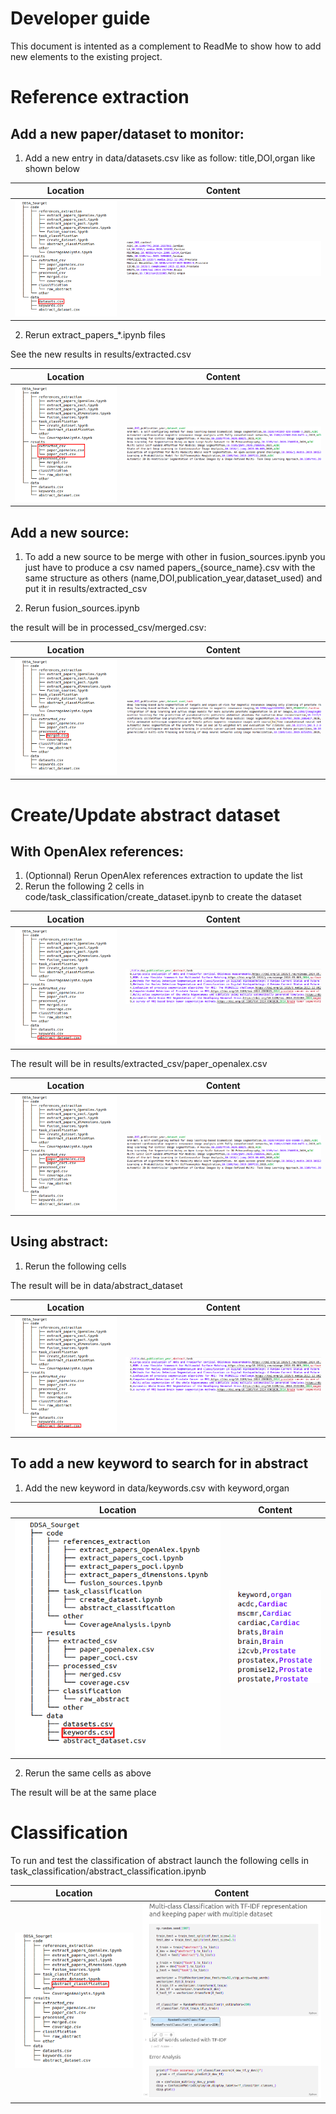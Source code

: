 # Developer guide
This document is intented as a complement to ReadMe to show how to add new elements to the existing project.

# Reference extraction
## Add a new paper/dataset to monitor:

1. Add a new entry in data/datasets.csv like as follow: title,DOI,organ like shown below

Location             |  Content
:-------------------------:|:-------------------------:
![](../resources/dev_guide_img/treeDDSA_datasetcsv.png)  |  ![](../resources/dev_guide_img/datasetscsv.png)



2. Rerun extract_papers_*.ipynb files 

See the new results in results/extracted.csv

Location             |  Content
:-------------------------:|:-------------------------:
![](../resources/dev_guide_img/treeDDSA_extractedcsv.png)  |  ![](../resources/dev_guide_img/extracted.png)

## Add a new source:
1. To add a new source to be merge with other in fusion_sources.ipynb you just have to produce a csv named papers_{source_name}.csv with the same structure as others (name,DOI,publication_year,dataset_used) and put it in results/extracted_csv

2. Rerun fusion_sources.ipynb 

the result will be in processed_csv/merged.csv:

Location             |  Content
:-------------------------:|:-------------------------:
![](../resources/dev_guide_img/treeDDSA_mergecsv.png)  |  ![](../resources/dev_guide_img/mergedcsv.png)


# Create/Update abstract dataset

## With OpenAlex references:
1. (Optionnal) Rerun OpenAlex references extraction to update the list
2. Rerun the following 2 cells in code/task_classification/create_dataset.ipynb to create the dataset

Location             |  Content
:-------------------------:|:-------------------------:
![](../resources/dev_guide_img/treeDDSA_abstractcsv.png)  |  ![](../resources/dev_guide_img/abstract.png)

The result will be in results/extracted_csv/paper_openalex.csv

Location             |  Content
:-------------------------:|:-------------------------:
![](../resources/dev_guide_img/treeDDSA_openalex.png)  |  ![](../resources/dev_guide_img/extracted.png)

## Using abstract:
1. Rerun the following cells

The result will be in data/abstract_dataset

Location             |  Content
:-------------------------:|:-------------------------:
![](../resources/dev_guide_img/treeDDSA_abstractcsv.png)  |  ![](../resources/dev_guide_img/abstract.png)


## To add a new keyword to search for in abstract
1. Add the new keyword in data/keywords.csv with keyword,organ

Location             |  Content
:-------------------------:|:-------------------------:
![](../resources/dev_guide_img/treeDDSA_keywordscsv.png)  |  ![](../resources/dev_guide_img/keywords.png)

2. Rerun the same cells as above

The result will be at the same place

# Classification
To run and test the classification of abstract launch the following cells in task_classification/abstract_classification.ipynb

Location             |  Content
:-------------------------:|:-------------------------:
![](../resources/dev_guide_img/treeDDSA_classifier.png)  |  ![](../resources/dev_guide_img/train_classifier.png)
